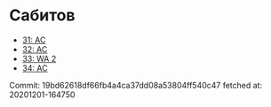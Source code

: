 # Сабитов
- [31: AC](31.md)
- [32: AC](32.md)
- [33: WA 2](33.md)
- [34: AC](34.md)

Commit: 19bd62618df66fb4a4ca37dd08a53804ff540c47
 fetched at: 20201201-164750
